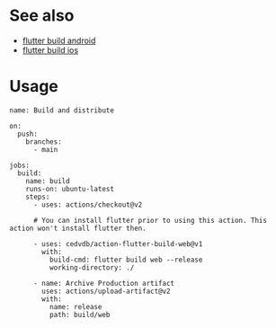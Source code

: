 
# See also

  - [flutter build android](https://github.com/cedvdb/action-flutter-build-android)
  - [flutter build ios](https://github.com/cedvdb/action-flutter-build-ios)

# Usage

```
name: Build and distribute

on:
  push:
    branches:
      - main

jobs:
  build:
    name: build
    runs-on: ubuntu-latest
    steps:
      - uses: actions/checkout@v2

      # You can install flutter prior to using this action. This action won't install flutter then.

      - uses: cedvdb/action-flutter-build-web@v1
        with:
          build-cmd: flutter build web --release
          working-directory: ./

      - name: Archive Production artifact
        uses: actions/upload-artifact@v2
        with:
          name: release
          path: build/web
```

